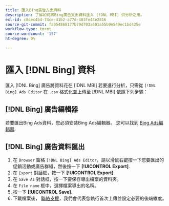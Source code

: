 ```yaml
---
title: 匯入Bing廣告支出資料
description: 了解如何將Bing廣告支出資料匯入 [!DNL MBI] 供分析之用。
exl-id: c8dec4b4-74ce-41b2-a77d-403fe44e2816
source-git-commit: fa954868177b79d703a601a55b9e549ec1bd425e
workflow-type: tm+mt
source-wordcount: '157'
ht-degree: 0%

---
```


# 匯入 [!DNL Bing] 資料

匯入 [!DNL Bing] 廣告將資料花在 [!DNL MBI] 若要進行分析，只需從 `[!DNL Bing] Ads Editor` 在 `.csv` 格式化並上傳至 [!DNL MBI] 依照下列步驟：

## [!DNL Bing] 廣告編輯器

若要匯出Bing Ads資料，您必須安裝Bing Ads編輯器。 您可以找到 [Bing Ads編輯器](https://advertise.bingads.microsoft.com/en-us/bingads-editor).

## [!DNL Bing] 廣告資料匯出

1. 在 `Browser` 窗格 `[!DNL Bing] Ads Editor`，請以滑鼠右鍵按一下您要匯出的促銷活動或廣告群組，然後按一下 **[!UICONTROL Export]**.
1. 在 `Export` 對話框，按一下 **[!UICONTROL Export]**.
1. 在 `Save As` 對話框，按一下要保存導出檔案的資料夾。
1. 在 `File name` 框中，選擇檔案導出的名稱。
1. 按一下 **[!UICONTROL Save]**.
1. 下載檔案後，  [聯絡支援](https://experienceleague.adobe.com/docs/commerce-knowledge-base/kb/troubleshooting/miscellaneous/mbi-service-policies.html?lang=en)，我們會代表您執行首次上傳並設定必要的後端維度。
